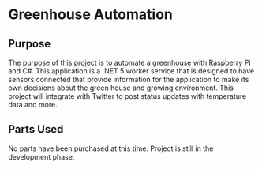 # Greenhouse Automation

## Purpose

The purpose of this project is to automate a greenhouse with Raspberry Pi and C#. This application 
is a .NET 5 worker service that is designed to have sensors connected that provide information for the 
application to make its own decisions about the green house and growing environment. This project will 
integrate with Twitter to post status updates with temperature data and more.

## Parts Used 

No parts have been purchased at this time. Project is still in the development phase.
